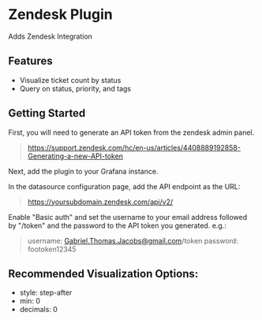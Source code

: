 # Zendesk Plugin

Adds Zendesk Integration

## Features
- Visualize ticket count by status
- Query on status, priority, and tags

## Getting Started

First, you will need to generate an API token from the zendesk admin panel.
>https://support.zendesk.com/hc/en-us/articles/4408889192858-Generating-a-new-API-token

Next, add the plugin to your Grafana instance.

In the datasource configuration page, add the API endpoint as the URL:
>https://yoursubdomain.zendesk.com/api/v2/

Enable "Basic auth" and set the username to your email address followed by "/token" and the password to the API token you generated.
e.g.:
>username: Gabriel.Thomas.Jacobs@gmail.com/token
>password: footoken12345

## Recommended Visualization Options:
- style: step-after
- min: 0
- decimals: 0